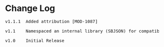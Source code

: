 # Change Log
<pre>
v1.1.1	Added attribution [MOD-1087]
	
v1.1	Namespaced an internal library (SBJSON) for compatibility with other modules that use SBJSON and cannot be changed (Brightcove) [MOD-507]

v1.0    Initial Release
